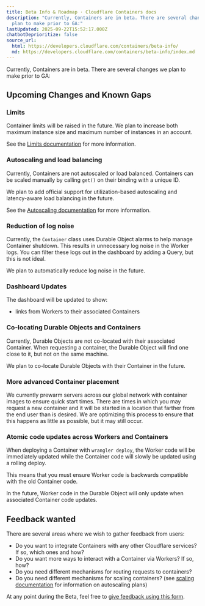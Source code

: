 ```yaml
---
title: Beta Info & Roadmap · Cloudflare Containers docs
description: "Currently, Containers are in beta. There are several changes we
  plan to make prior to GA:"
lastUpdated: 2025-09-22T15:52:17.000Z
chatbotDeprioritize: false
source_url:
  html: https://developers.cloudflare.com/containers/beta-info/
  md: https://developers.cloudflare.com/containers/beta-info/index.md
---
```


Currently, Containers are in beta. There are several changes we plan to make prior to GA:

## Upcoming Changes and Known Gaps

### Limits

Container limits will be raised in the future. We plan to increase both maximum instance size and maximum number of instances in an account.

See the [Limits documentation](https://developers.cloudflare.com/containers/platform-details/#limits) for more information.

### Autoscaling and load balancing

Currently, Containers are not autoscaled or load balanced. Containers can be scaled manually by calling `get()` on their binding with a unique ID.

We plan to add official support for utilization-based autoscaling and latency-aware load balancing in the future.

See the [Autoscaling documentation](https://developers.cloudflare.com/containers/platform-details/scaling-and-routing) for more information.

### Reduction of log noise

Currently, the `Container` class uses Durable Object alarms to help manage Container shutdown. This results in unnecessary log noise in the Worker logs. You can filter these logs out in the dashboard by adding a Query, but this is not ideal.

We plan to automatically reduce log noise in the future.

### Dashboard Updates

The dashboard will be updated to show:

* links from Workers to their associated Containers

### Co-locating Durable Objects and Containers

Currently, Durable Objects are not co-located with their associated Container. When requesting a container, the Durable Object will find one close to it, but not on the same machine.

We plan to co-locate Durable Objects with their Container in the future.

### More advanced Container placement

We currently prewarm servers across our global network with container images to ensure quick start times. There are times in which you may request a new container and it will be started in a location that farther from the end user than is desired. We are optimizing this process to ensure that this happens as little as possible, but it may still occur.

### Atomic code updates across Workers and Containers

When deploying a Container with `wrangler deploy`, the Worker code will be immediately updated while the Container code will slowly be updated using a rolling deploy.

This means that you must ensure Worker code is backwards compatible with the old Container code.

In the future, Worker code in the Durable Object will only update when associated Container code updates.

## Feedback wanted

There are several areas where we wish to gather feedback from users:

* Do you want to integrate Containers with any other Cloudflare services? If so, which ones and how?
* Do you want more ways to interact with a Container via Workers? If so, how?
* Do you need different mechanisms for routing requests to containers?
* Do you need different mechanisms for scaling containers? (see [scaling documentation](https://developers.cloudflare.com/containers/platform-details/scaling-and-routing) for information on autoscaling plans)

At any point during the Beta, feel free to [give feedback using this form](https://forms.gle/CscdaEGuw5Hb6H2s7).
